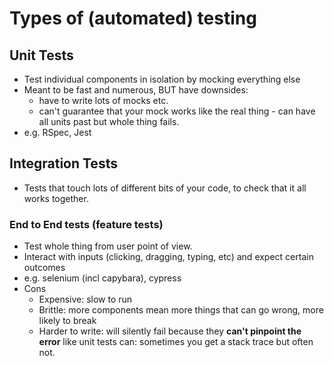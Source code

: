 # Types of (automated) testing

## Unit Tests

* Test individual components in isolation by mocking everything else
* Meant to be fast and numerous, BUT have downsides:
  - have to write lots of mocks etc.
  - can't guarantee that your mock works like the real thing - can have all units past but whole thing fails.
* e.g. RSpec, Jest


## Integration Tests

* Tests that touch lots of different bits of your code, to check that it all works together.

### End to End tests (feature tests)
* Test whole thing from user point of view.
* Interact with inputs (clicking, dragging, typing, etc) and expect certain outcomes
* e.g. selenium (incl capybara), cypress
* Cons
  * Expensive: slow to run
  * Brittle: more components mean more things that can go wrong, more likely to break
  * Harder to write: will silently fail because they **can't pinpoint the error** like unit tests can: sometimes you get a stack trace but often not.
